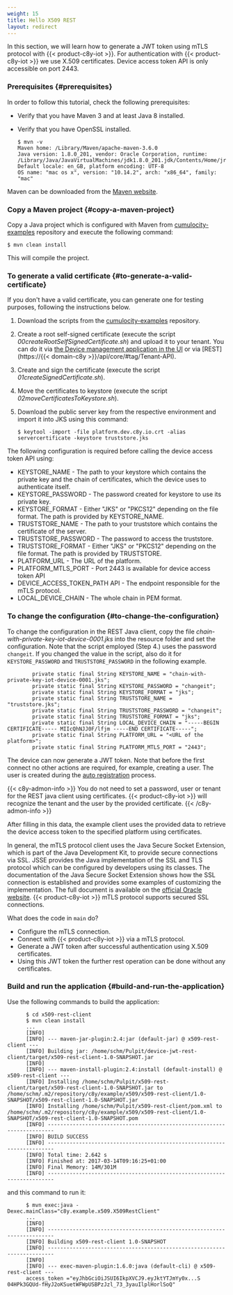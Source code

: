 ```yaml
---
weight: 15
title: Hello X509 REST
layout: redirect
---
```


In this section, we will learn how to generate a JWT token using mTLS protocol with {{< product-c8y-iot >}}.
For authentication with {{< product-c8y-iot >}} we use X.509 certificates. Device access token API is only accessible on port 2443.

### Prerequisites {#prerequisites}

In order to follow this tutorial, check the following prerequisites:
* Verify that you have Maven 3 and at least Java 8 installed.
* Verify that you have OpenSSL installed.

      $ mvn -v
      Maven home: /Library/Maven/apache-maven-3.6.0
      Java version: 1.8.0_201, vendor: Oracle Corporation, runtime: /Library/Java/JavaVirtualMachines/jdk1.8.0_201.jdk/Contents/Home/jre
      Default locale: en_GB, platform encoding: UTF-8
      OS name: "mac os x", version: "10.14.2", arch: "x86_64", family: "mac"

Maven can be downloaded from the [Maven website](http://maven.apache.org).

### Copy a Maven project {#copy-a-maven-project}

Copy a Java project which is configured with Maven from [cumulocity-examples](https://github.com/SoftwareAG/cumulocity-examples/tree/develop/x509-rest-client) repository and execute the following command:

    $ mvn clean install

This will compile the project.

### To generate a valid certificate {#to-generate-a-valid-certificate}

If you don't have a valid certificate, you can generate one for testing purposes, following the instructions below.

1.  Download the scripts from the [cumulocity-examples](https://github.com/SoftwareAG/cumulocity-examples/tree/develop/mqtt-client/scripts) repository.
2.  Create a root self-signed certificate (execute the script *00createRootSelfSignedCertificate.sh*) and upload it to your tenant. You can do it via [the Device management application in the UI](/device-management-application/managing-device-data/#managing-trusted-certificates) or via [REST](https://{{< domain-c8y >}}/api/core/#tag/Tenant-API).
3.  Create and sign the certificate (execute the script *01createSignedCertificate.sh*).
4.  Move the certificates to keystore (execute the script *02moveCertificatesToKeystore.sh*).
5. Download the public server key from the respective environment and import it into JKS using this command:

       $ keytool -import -file platform.dev.c8y.io.crt -alias servercertificate -keystore truststore.jks

The following configuration is required before calling the device access token API using:

* KEYSTORE_NAME - The path to your keystore which contains the private key and the chain of certificates, which the device uses to authenticate itself.
* KEYSTORE_PASSWORD - The password created for keystore to use its private key.
* KEYSTORE_FORMAT - Either "JKS" or "PKCS12" depending on the file format. The path is provided by KEYSTORE_NAME.
* TRUSTSTORE_NAME - The path to your truststore which contains the certificate of the server.
* TRUSTSTORE_PASSWORD - The password to access the truststore.
* TRUSTSTORE_FORMAT - Either "JKS" or "PKCS12" depending on the file format. The path is provided by TRUSTSTORE.
* PLATFORM_URL - The URL of the platform.
* PLATFORM_MTLS_PORT - Port 2443 is available for device access token API
* DEVICE_ACCESS_TOKEN_PATH API - The endpoint responsible for the mTLS protocol.
* LOCAL_DEVICE_CHAIN - The whole chain in PEM format.

### To change the configuration {#to-change-the-configuration}

To change the configuration in the REST Java client, copy the file *chain-with-private-key-iot-device-0001.jks* into the resource folder and set the configuration. Note that the script employed (Step 4.) uses the password `changeit`. If you changed the value in the script, also do it for `KEYSTORE_PASSWORD` and `TRUSTSTORE_PASSWORD` in the following example.

            private static final String KEYSTORE_NAME = "chain-with-private-key-iot-device-0001.jks";
            private static final String KEYSTORE_PASSWORD = "changeit";
            private static final String KEYSTORE_FORMAT = "jks";
            private static final String TRUSTSTORE_NAME = "truststore.jks";
            private static final String TRUSTSTORE_PASSWORD = "changeit";
            private static final String TRUSTSTORE_FORMAT = "jks";
            private static final String LOCAL_DEVICE_CHAIN = "-----BEGIN CERTIFICATE----- MIIcQhNJJ0F/lfjm -----END CERTIFICATE-----";
            private static final String PLATFORM_URL = "<URL of the platform>";
            private static final String PLATFORM_MTLS_PORT = "2443";

The device can now generate a JWT token. Note that before the first connect no other actions are required, for example, creating a user. The user is created during the [auto registration](/device-integration/certificate/#device-certificates) process.

{{< c8y-admon-info >}}
You do not need to set a password, user or tenant for the REST java client using certificates. {{< product-c8y-iot >}} will recognize the tenant and the user by the provided certificate.
{{< /c8y-admon-info >}}

After filling in this data, the example client uses the provided data to retrieve the device access token to the specified platform using certificates.

In general, the mTLS protocol client uses the Java Secure Socket Extension, which is part of the Java Development Kit, to provide secure connections via SSL.
JSSE provides the Java implementation of the SSL and TLS protocol which can be configured by developers using its classes.
The documentation of the Java Secure Socket Extension shows how the SSL connection is established and provides some examples of customizing the implementation.
The full document is available on the [official Oracle website](https://docs.oracle.com/javase/8/docs/technotes/guides/security/jsse/JSSERefGuide.html).
{{< product-c8y-iot >}} mTLS protocol supports secured SSL connections.

What does the code in `main` do?

-   Configure the mTLS connection.
-   Connect with {{< product-c8y-iot >}} via a mTLS protocol.
-   Generate a JWT token after successful authentication using X.509 certificates.
-   Using this JWT token the further rest operation can be done without any certificates.

### Build and run the application {#build-and-run-the-application}

Use the following commands to build the application:

          $ cd x509-rest-client
          $ mvn clean install
          ...
          [INFO]
          [INFO] --- maven-jar-plugin:2.4:jar (default-jar) @ x509-rest-client ---
          [INFO] Building jar: /home/schm/Pulpit/device-jwt-rest-client/target/x509-rest-client-1.0-SNAPSHOT.jar
          [INFO]
          [INFO] --- maven-install-plugin:2.4:install (default-install) @ x509-rest-client ---
          [INFO] Installing /home/schm/Pulpit/x509-rest-client/target/x509-rest-client-1.0-SNAPSHOT.jar to /home/schm/.m2/repository/c8y/example/x509/x509-rest-client/1.0-SNAPSHOT/x509-rest-client-1.0-SNAPSHOT.jar
          [INFO] Installing /home/schm/Pulpit/x509-rest-client/pom.xml to /home/schm/.m2/repository/c8y/example/x509/x509-rest-client/1.0-SNAPSHOT/x509-rest-client-1.0-SNAPSHOT.pom
          [INFO] ------------------------------------------------------------------------
          [INFO] BUILD SUCCESS
          [INFO] ------------------------------------------------------------------------
          [INFO] Total time: 2.642 s
          [INFO] Finished at: 2017-03-14T09:16:25+01:00
          [INFO] Final Memory: 14M/301M
          [INFO] ------------------------------------------------------------------------

and this command to run it:

          $ mvn exec:java -Dexec.mainClass="c8y.example.x509.X509RestClient"
          ...
          [INFO]                                                                         
          [INFO] ------------------------------------------------------------------------
          [INFO] Building x509-rest-client 1.0-SNAPSHOT
          [INFO] ------------------------------------------------------------------------
          [INFO]
          [INFO] --- exec-maven-plugin:1.6.0:java (default-cli) @ x509-rest-client ---
          access_token ="eyJhbGciOiJSUI6IkpXVCJ9.eyJktYTJmYy0x...S 04HPk3GQUd-fHyJ2oKSuetWFWpUSBPzJzl_73_3yauIlplHorlSoQ"
